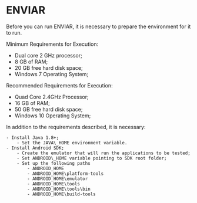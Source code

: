 # ENVIAR

Before you can run ENVIAR, it is necessary to prepare the environment for it to run.

Minimum Requirements for Execution:

  - Dual core 2 GHz processor;
  - 8 GB of RAM;
  - 20 GB free hard disk space;
  - Windows 7 Operating System;

Recommended Requirements for Execution:

  - Quad Core 2.4GHz Processor;
  - 16 GB of RAM;
  - 50 GB free hard disk space;
  - Windows 10 Operating System;

In addition to the requirements described, it is necessary:

	- Install Java 1.8+;
		- Set the JAVA\_HOME environment variable.
	- Install Android SDK;
		- Create the emulator that will run the applications to be tested;
		- Set ANDROID\_HOME variable pointing to SDK root folder;
		- Set up the following paths	
			- ANDROID_HOME
			- ANDROID_HOME\platform-tools
			- ANDROID_HOME\emulator
			- ANDROID_HOME\tools
			- ANDROID_HOME\tools\bin
			- ANDROID_HOME\build-tools
